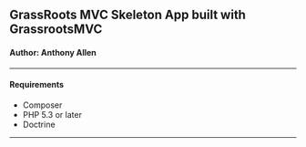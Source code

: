 ## GrassRoots MVC Skeleton App built with GrassrootsMVC

#### Author: Anthony Allen
---
#### Requirements

* Composer
* PHP 5.3 or later
* Doctrine

---



